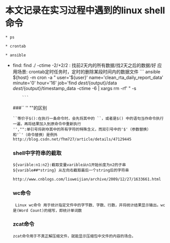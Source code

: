 # 本文记录在实习过程中遇到的linux shell命令
    * ps
    
    * crontab
    
    * ansible
    
  * find: 
      find ./ -ctime -2/+2/2 : 找前2天内的所有数据/找2天之后的数据/好
    应用场景:
        crontab定时任务时，定时的删除某段时间内的数据文件
            ```
            ansible ${host} -m cron -a "
            user='${user}'
            name='clean_rta_daily_report_data'
            minute='0'
            hour='16'
            job='find ${dest}/${output}/data ${dest}/${output}/timestamp_data -ctime -6 | xargs rm -rf'
            " -s
                
            ```
    ###`` '' ""的区别
    
        ``等价于$():在执行一条命令时，会先将其中的 ``，或者是$() 中的语句当作命令执行一遍，再将结果加入到原命令中重新执行
        '',"":单引号将剥夺其中的所有字符的特殊含义，而双引号中的'$'（参数替换）和'`'（命令替换）是例外
        http://blog.csdn.net/fhm727/article/details/47129445
     
    ### shell中字符串的截取
    
        ${varible:n1:n2}:截取变量varible从n1开始长度为n2的子串
        ${varible##*string} 从左向右截取最后一个string后的字符串
        
        http://www.cnblogs.com/liuweijian/archive/2009/12/27/1633661.html
      
    ### wc命令
    
         Linux wc命令 用于统计指定文件中的字节数、字数、行数，并将统计结果显示输出。wc是(Word Count)的缩写，即统计单词数
     
    ### zcat命令
    
        zcat命令用于不真正解压缩文件，就能显示压缩包中文件的内容的场合。

        
